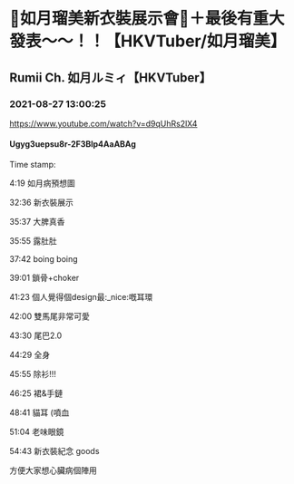 # 🎀如月瑠美新衣裝展示會🎀＋最後有重大發表～～！！【HKVTuber/如月瑠美】
## Rumii Ch. 如月ルミィ【HKVTuber】
### 2021-08-27 13:00:25
https://www.youtube.com/watch?v=d9qUhRs2lX4
#### Ugyg3uepsu8r-2F3Blp4AaABAg
Time stamp:



4:19 如月病預想圖

32:36 新衣裝展示

35:37 大脾真香

35:55 露肚肚

37:42 boing boing

39:01 鎖骨+choker

41:23 個人覺得個design最:_nice:嘅耳環

42:00 雙馬尾非常可愛

43:30 尾巴2.0

44:29 全身

45:55 除衫!!! 

46:25 裙&手鏈

48:41 貓耳 (噴血

51:04 老味眼鏡

54:43 新衣裝紀念 goods



方便大家想心臟病個陣用

